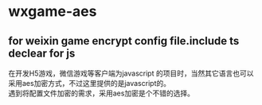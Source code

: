 # wxgame-aes
## for weixin game encrypt config file.include ts declear for js  
在开发H5游戏，微信游戏等客户端为javascript 的项目时，当然其它语言也可以采用aes加密方式，不过这里提供的是javascript的。  
遇到将配置文件加密的需求，采用aes加密是个不错的选择。  
